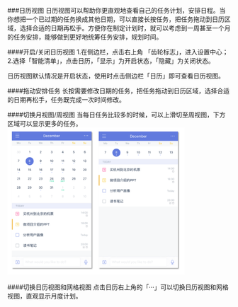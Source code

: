 ###日历视图
日历视图可以帮助你更直观地查看自己的任务计划，安排日程。当你想把一个已过期的任务换成其他日期，可以直接长按任务，把任务拖动到日历区域，选择合适的日期再松手。方便你在制定计划时，就可以考虑到一周甚至一个月的任务安排，能够做到更好地统筹任务安排，规划时间。

####开启/关闭日历视图
1.在侧边栏，点击右上角 「齿轮标志」，进入设置中心；
2.选择「智能清单」，点击日历，「显示」为开启状态，「隐藏」为关闭状态。

日历视图默认情况是开启状态，使用时点击侧边栏「日历」即可查看日历视图。

####拖动安排任务
长按需要修改日期的任务，把任务拖动到日历区域，选择合适的日期再松手，任务既完成一次时间修改。

####切换月视图/周视图
当每日任务比较多的时候，可以上滑切至周视图，下方区域可以显示更多的任务。
<br><img src="../images/images_ios2.6/image4331.png" title="月视图周视图" width="400" />


####切换日历视图和网格视图
点击日历右上角的「···」可以切换日历视图和网格视图，直观显示月度计划。